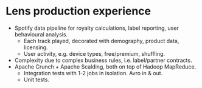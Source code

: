 # Lens production experience

* Spotify data pipeline for royalty calculations, label reporting, user behavioural analysis.
  - Each track played, decorated with demography, product data, licensing.
  - User activity, e.g. device types, free/premium, shuffling.
* Complexity due to complex business rules, i.e. label/partner contracts.
* Apache Crunch + Apache Scalding, both on top of Hadoop MapReduce.
  - Integration tests with 1-2 jobs in isolation. Avro in & out.
  - Unit tests.
